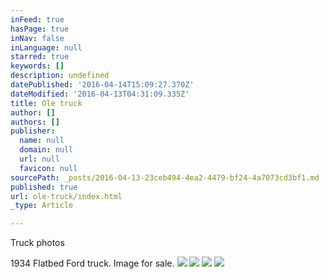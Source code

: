 ```yaml
---
inFeed: true
hasPage: true
inNav: false
inLanguage: null
starred: true
keywords: []
description: undefined
datePublished: '2016-04-14T15:09:27.370Z'
dateModified: '2016-04-13T04:31:09.335Z'
title: Ole truck
author: []
authors: []
publisher:
  name: null
  domain: null
  url: null
  favicon: null
sourcePath: _posts/2016-04-13-23ceb494-4ea2-4479-bf24-4a7073cd3bf1.md
published: true
url: ole-truck/index.html
_type: Article

---
```

Truck photos

1934 Flatbed Ford truck. Image for sale.
![](https://imgflo.herokuapp.com/graph/vahj1ThiexotieMo/51bcb39def53cd9ad703d6c5b22adea7/passthrough.jpg?height=600&input=https%3A%2F%2Fthe-grid-user-content.s3-us-west-2.amazonaws.com%2Fbf401426-b5dc-41f4-900f-42ff499f29a0.jpg&width=600)
![](https://the-grid-user-content.s3-us-west-2.amazonaws.com/bf401426-b5dc-41f4-900f-42ff499f29a0.jpg)
![](https://imgflo.herokuapp.com/graph/vahj1ThiexotieMo/cd065eeeac7cfe45e4c41a605d048e8b/passthrough.jpg?height=600&input=https%3A%2F%2Fthe-grid-user-content.s3-us-west-2.amazonaws.com%2Fea697239-5c33-4133-8f6f-7983adaa4a95.jpg&width=600)
![](https://the-grid-user-content.s3-us-west-2.amazonaws.com/ea697239-5c33-4133-8f6f-7983adaa4a95.jpg)